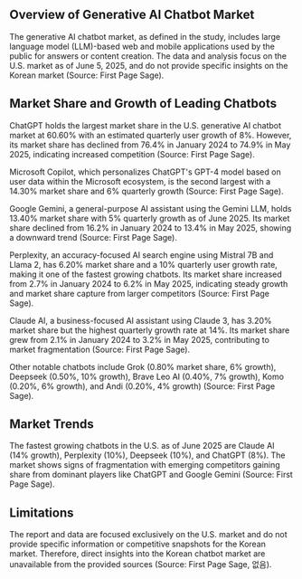 ## Overview of Generative AI Chatbot Market
The generative AI chatbot market, as defined in the study, includes large language model (LLM)-based web and mobile applications used by the public for answers or content creation. The data and analysis focus on the U.S. market as of June 5, 2025, and do not provide specific insights on the Korean market (Source: First Page Sage).

## Market Share and Growth of Leading Chatbots
ChatGPT holds the largest market share in the U.S. generative AI chatbot market at 60.60% with an estimated quarterly user growth of 8%. However, its market share has declined from 76.4% in January 2024 to 74.9% in May 2025, indicating increased competition (Source: First Page Sage).

Microsoft Copilot, which personalizes ChatGPT's GPT-4 model based on user data within the Microsoft ecosystem, is the second largest with a 14.30% market share and 6% quarterly growth (Source: First Page Sage).

Google Gemini, a general-purpose AI assistant using the Gemini LLM, holds 13.40% market share with 5% quarterly growth as of June 2025. Its market share declined from 16.2% in January 2024 to 13.4% in May 2025, showing a downward trend (Source: First Page Sage).

Perplexity, an accuracy-focused AI search engine using Mistral 7B and Llama 2, has 6.20% market share and a 10% quarterly user growth rate, making it one of the fastest growing chatbots. Its market share increased from 2.7% in January 2024 to 6.2% in May 2025, indicating steady growth and market share capture from larger competitors (Source: First Page Sage).

Claude AI, a business-focused AI assistant using Claude 3, has 3.20% market share but the highest quarterly growth rate at 14%. Its market share grew from 2.1% in January 2024 to 3.2% in May 2025, contributing to market fragmentation (Source: First Page Sage).

Other notable chatbots include Grok (0.80% market share, 6% growth), Deepseek (0.50%, 10% growth), Brave Leo AI (0.40%, 7% growth), Komo (0.20%, 6% growth), and Andi (0.20%, 4% growth) (Source: First Page Sage).

## Market Trends
The fastest growing chatbots in the U.S. as of June 2025 are Claude AI (14% growth), Perplexity (10%), Deepseek (10%), and ChatGPT (8%). The market shows signs of fragmentation with emerging competitors gaining share from dominant players like ChatGPT and Google Gemini (Source: First Page Sage).

## Limitations
The report and data are focused exclusively on the U.S. market and do not provide specific information or competitive snapshots for the Korean market. Therefore, direct insights into the Korean chatbot market are unavailable from the provided sources (Source: First Page Sage, 없음).